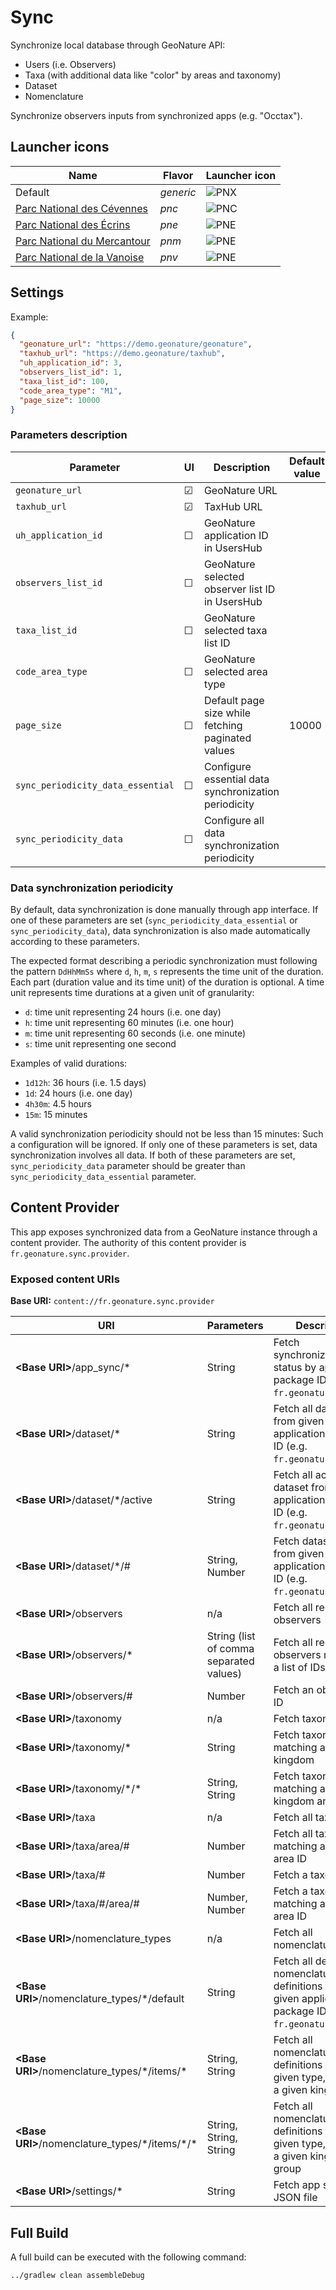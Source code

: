 # Sync

Synchronize local database through GeoNature API:

- Users (i.e. Observers)
- Taxa (with additional data like "color" by areas and taxonomy)
- Dataset
- Nomenclature

Synchronize observers inputs from synchronized apps (e.g. "Occtax").

## Launcher icons

| Name                                                                 | Flavor    | Launcher icon                                                                                                          |
| -------------------------------------------------------------------- | --------- | ---------------------------------------------------------------------------------------------------------------------- |
| Default                                                              | _generic_ | ![PNX](https://raw.githubusercontent.com/PnX-SI/gn_mobile_core/develop/sync/src/main/res/mipmap-xhdpi/ic_launcher.png) |
| [Parc National des Cévennes](http://www.cevennes-parcnational.fr)    | _pnc_     | ![PNC](https://raw.githubusercontent.com/PnX-SI/gn_mobile_core/develop/sync/src/pnc/res/mipmap-xhdpi/ic_launcher.png)  |
| [Parc National des Écrins](http://www.ecrins-parcnational.fr)        | _pne_     | ![PNE](https://raw.githubusercontent.com/PnX-SI/gn_mobile_core/develop/sync/src/pne/res/mipmap-xhdpi/ic_launcher.png)  |
| [Parc National du Mercantour](http://www.mercantour-parcnational.fr) | _pnm_     | ![PNE](https://raw.githubusercontent.com/PnX-SI/gn_mobile_core/develop/sync/src/pnm/res/mipmap-xhdpi/ic_launcher.png)  |
| [Parc National de la Vanoise](http://www.vanoise-parcnational.fr)    | _pnv_     | ![PNE](https://raw.githubusercontent.com/PnX-SI/gn_mobile_core/develop/sync/src/pnv/res/mipmap-xhdpi/ic_launcher.png)  |

## Settings

Example:

```json
{
  "geonature_url": "https://demo.geonature/geonature",
  "taxhub_url": "https://demo.geonature/taxhub",
  "uh_application_id": 3,
  "observers_list_id": 1,
  "taxa_list_id": 100,
  "code_area_type": "M1",
  "page_size": 10000
}
```

### Parameters description

| Parameter                         | UI      | Description                                          | Default value |
| --------------------------------- | ------- | ---------------------------------------------------- | ------------- |
| `geonature_url`                   | &#9745; | GeoNature URL                                        |               |
| `taxhub_url`                      | &#9745; | TaxHub URL                                           |               |
| `uh_application_id`               | &#9744; | GeoNature application ID in UsersHub                 |               |
| `observers_list_id`               | &#9744; | GeoNature selected observer list ID in UsersHub      |               |
| `taxa_list_id`                    | &#9744; | GeoNature selected taxa list ID                      |               |
| `code_area_type`                  | &#9744; | GeoNature selected area type                         |               |
| `page_size`                       | &#9744; | Default page size while fetching paginated values    | 10000         |
| `sync_periodicity_data_essential` | &#9744; | Configure essential data synchronization periodicity |               |
| `sync_periodicity_data`           | &#9744; | Configure all data synchronization periodicity       |               |

### Data synchronization periodicity

By default, data synchronization is done manually through app interface.
If one of these parameters are set (`sync_periodicity_data_essential` or `sync_periodicity_data`), data synchronization is also made automatically according to these parameters.

The expected format describing a periodic synchronization must following the pattern `DdHhMmSs` where `d`, `h`, `m`, `s` represents the time unit of the duration.
Each part (duration value and its time unit) of the duration is optional. A time unit represents time durations at a given unit of granularity:

- `d`: time unit representing 24 hours (i.e. one day)
- `h`: time unit representing 60 minutes (i.e. one hour)
- `m`: time unit representing 60 seconds (i.e. one minute)
- `s`: time unit representing one second

Examples of valid durations:

- `1d12h`: 36 hours (i.e. 1.5 days)
- `1d`: 24 hours (i.e. one day)
- `4h30m`: 4.5 hours
- `15m`: 15 minutes

A valid synchronization periodicity should not be less than 15 minutes: Such a configuration will be ignored.
If only one of these parameters is set, data synchronization involves all data.
If both of these parameters are set, `sync_periodicity_data` parameter should be greater than `sync_periodicity_data_essential` parameter.

## Content Provider

This app exposes synchronized data from a GeoNature instance through a content provider.
The authority of this content provider is `fr.geonature.sync.provider`.

### Exposed content URIs

**Base URI:** `content://fr.geonature.sync.provider`

| URI                                                | Parameters                              | Description                                                                                               |
| -------------------------------------------------- | --------------------------------------- | --------------------------------------------------------------------------------------------------------- |
| **\<Base URI\>**/app_sync/\*                       | String                                  | Fetch synchronization status by application package ID (e.g. `fr.geonature.occtax`)                       |
| **\<Base URI\>**/dataset/\*                        | String                                  | Fetch all dataset from given application package ID (e.g. `fr.geonature.occtax`)                          |
| **\<Base URI\>**/dataset/\*/active                 | String                                  | Fetch all active dataset from given application package ID (e.g. `fr.geonature.occtax`)                   |
| **\<Base URI\>**/dataset/\*/#                      | String, Number                          | Fetch dataset by ID from given application package ID (e.g. `fr.geonature.occtax`)                        |
| **\<Base URI\>**/observers                         | n/a                                     | Fetch all registered observers                                                                            |
| **\<Base URI\>**/observers/\*                      | String (list of comma separated values) | Fetch all registered observers matching a list of IDs                                                     |
| **\<Base URI\>**/observers/#                       | Number                                  | Fetch an observer by ID                                                                                   |
| **\<Base URI\>**/taxonomy                          | n/a                                     | Fetch taxonomy                                                                                            |
| **\<Base URI\>**/taxonomy/\*                       | String                                  | Fetch taxonomy matching a given kingdom                                                                   |
| **\<Base URI\>**/taxonomy/\*/\*                    | String, String                          | Fetch taxonomy matching a given kingdom and group                                                         |
| **\<Base URI\>**/taxa                              | n/a                                     | Fetch all taxa                                                                                            |
| **\<Base URI\>**/taxa/area/#                       | Number                                  | Fetch all taxa matching a given area ID                                                                   |
| **\<Base URI\>**/taxa/#                            | Number                                  | Fetch a taxon by ID                                                                                       |
| **\<Base URI\>**/taxa/#/area/#                     | Number, Number                          | Fetch a taxon by ID matching a given area ID                                                              |
| **\<Base URI\>**/nomenclature_types                | n/a                                     | Fetch all nomenclature types                                                                              |
| **\<Base URI\>**/nomenclature_types/\*/default     | String                                  | Fetch all default nomenclature definitions from given application package ID (e.g. `fr.geonature.occtax`) |
| **\<Base URI\>**/nomenclature_types/\*/items/\*    | String, String                          | Fetch all nomenclature definitions from given type, matching a given kingdom                              |
| **\<Base URI\>**/nomenclature_types/\*/items/\*/\* | String, String, String                  | Fetch all nomenclature definitions from given type, matching a given kingdom and group                    |
| **\<Base URI\>**/settings/\*                       | String                                  | Fetch app settings JSON file                                                                              |

## Full Build

A full build can be executed with the following command:

```
../gradlew clean assembleDebug
```
